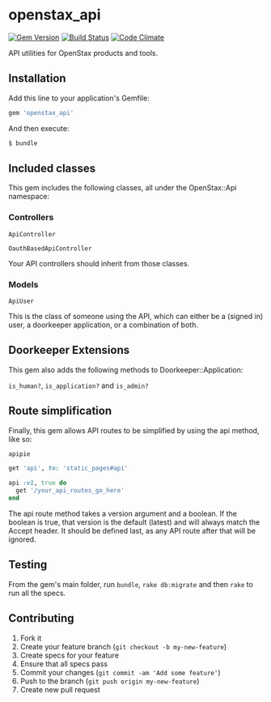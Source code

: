 # openstax_api

[![Gem Version](https://badge.fury.io/rb/openstax_api.svg)](http://badge.fury.io/rb/openstax_api)
[![Build Status](https://travis-ci.org/openstax/openstax_api.svg?branch=master)](https://travis-ci.org/openstax/openstax_api)
[![Code Climate](https://codeclimate.com/github/openstax/openstax_api/badges/gpa.svg)](https://codeclimate.com/github/openstax/openstax_api)

API utilities for OpenStax products and tools.

## Installation

Add this line to your application's Gemfile:

```rb
gem 'openstax_api'
```

And then execute:

```sh
$ bundle
```

## Included classes

This gem includes the following classes, all under the OpenStax::Api namespace:

### Controllers

`ApiController`

`OauthBasedApiController`

Your API controllers should inherit from those classes.

### Models

`ApiUser`

This is the class of someone using the API, which can either be a (signed in) user, a doorkeeper application, or a combination of both.

## Doorkeeper Extensions

This gem also adds the following methods to Doorkeeper::Application:

`is_human?`, `is_application?` and `is_admin?`

## Route simplification

Finally, this gem allows API routes to be simplified by using the api method, like so:

```rb
apipie

get 'api', to: 'static_pages#api'

api :v1, true do
  get '/your_api_routes_go_here'
end
```

The api route method takes a version argument and a boolean.
If the boolean is true, that version is the default (latest) and will always match the Accept header. It should be defined last, as any API route after that will be ignored.

## Testing

From the gem's main folder, run `bundle`, `rake db:migrate` and then `rake` to run all the specs.

## Contributing

1. Fork it
2. Create your feature branch (`git checkout -b my-new-feature`)
3. Create specs for your feature
4. Ensure that all specs pass
5. Commit your changes (`git commit -am 'Add some feature'`)
6. Push to the branch (`git push origin my-new-feature`)
7. Create new pull request

